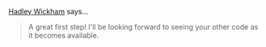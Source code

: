 <a href="http://had.co.nz" rel="nofollow noopener" target="_blank">Hadley Wickham</a> says…
>	A great first step!  I'll be looking forward to seeing your other code as it becomes available.
